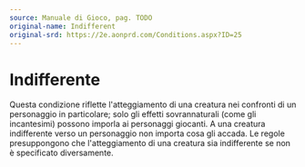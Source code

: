 ```yaml
---
source: Manuale di Gioco, pag. TODO
original-name: Indifferent
original-srd: https://2e.aonprd.com/Conditions.aspx?ID=25
---
```


# Indifferente

Questa condizione riflette l'atteggiamento di una creatura nei confronti di un
personaggio in particolare; solo gli effetti sovrannaturali (come gli
incantesimi) possono imporla ai personaggi giocanti. A una creatura indifferente
verso un personaggio non importa cosa gli accada. Le regole presuppongono che
l'atteggiamento di una creatura sia indifferente se non è specificato
diversamente.
